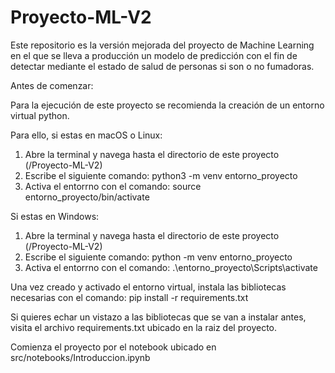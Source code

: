 # Proyecto-ML-V2
Este repositorio es la versión mejorada del proyecto de Machine Learning en el que se lleva a producción un modelo de predicción con el fin de detectar mediante el estado de salud de personas si son o no fumadoras.

Antes de comenzar:

Para la ejecución de este proyecto se recomienda la creación de un entorno virtual python.

Para ello, si estas en macOS o Linux:
1. Abre la terminal y navega hasta el directorio de este proyecto (/Proyecto-ML-V2)
2. Escribe el siguiente comando: python3 -m venv entorno_proyecto
3. Activa el entorrno con el comando: source entorno_proyecto/bin/activate

Si estas en Windows:
1. Abre la terminal y navega hasta el directorio de este proyecto (/Proyecto-ML-V2)
2. Escribe el siguiente comando: python -m venv entorno_proyecto
3. Activa el entorrno con el comando: .\entorno_proyecto\Scripts\activate

Una vez creado y activado el entorno virtual, instala las bibliotecas necesarias con el comando:
pip install -r requirements.txt

Si quieres echar un vistazo a las bibliotecas que se van a instalar antes, visita el archivo requirements.txt ubicado en la raiz del proyecto.

Comienza el proyecto por el notebook ubicado en src/notebooks/Introduccion.ipynb